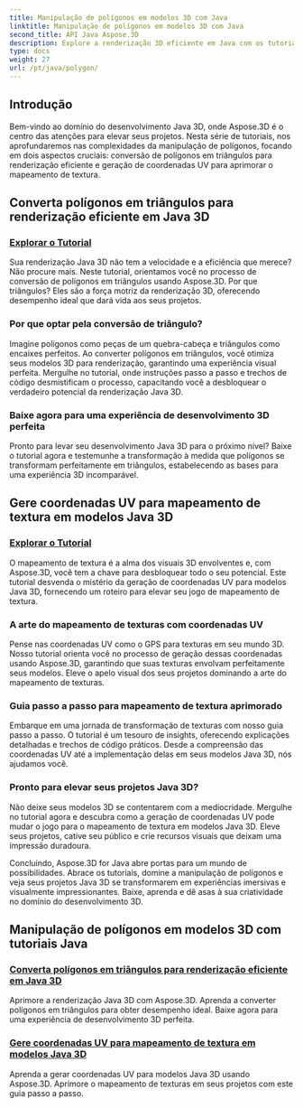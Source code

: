```yaml
---
title: Manipulação de polígonos em modelos 3D com Java
linktitle: Manipulação de polígonos em modelos 3D com Java
second_title: API Java Aspose.3D
description: Explore a renderização 3D eficiente em Java com os tutoriais Aspose.3D. Converta polígonos em triângulos e gere coordenadas UV para desempenho ideal e mapeamento de textura aprimorado.
type: docs
weight: 27
url: /pt/java/polygon/
---
```

## Introdução

Bem-vindo ao domínio do desenvolvimento Java 3D, onde Aspose.3D é o centro das atenções para elevar seus projetos. Nesta série de tutoriais, nos aprofundaremos nas complexidades da manipulação de polígonos, focando em dois aspectos cruciais: conversão de polígonos em triângulos para renderização eficiente e geração de coordenadas UV para aprimorar o mapeamento de textura.

## Converta polígonos em triângulos para renderização eficiente em Java 3D

### [Explorar o Tutorial](./convert-polygons-triangles/)

Sua renderização Java 3D não tem a velocidade e a eficiência que merece? Não procure mais. Neste tutorial, orientamos você no processo de conversão de polígonos em triângulos usando Aspose.3D. Por que triângulos? Eles são a força motriz da renderização 3D, oferecendo desempenho ideal que dará vida aos seus projetos.

### Por que optar pela conversão de triângulo?

Imagine polígonos como peças de um quebra-cabeça e triângulos como encaixes perfeitos. Ao converter polígonos em triângulos, você otimiza seus modelos 3D para renderização, garantindo uma experiência visual perfeita. Mergulhe no tutorial, onde instruções passo a passo e trechos de código desmistificam o processo, capacitando você a desbloquear o verdadeiro potencial da renderização Java 3D.

### Baixe agora para uma experiência de desenvolvimento 3D perfeita

Pronto para levar seu desenvolvimento Java 3D para o próximo nível? Baixe o tutorial agora e testemunhe a transformação à medida que polígonos se transformam perfeitamente em triângulos, estabelecendo as bases para uma experiência 3D incomparável.

## Gere coordenadas UV para mapeamento de textura em modelos Java 3D

### [Explorar o Tutorial](./generate-uv-coordinates/)

O mapeamento de textura é a alma dos visuais 3D envolventes e, com Aspose.3D, você tem a chave para desbloquear todo o seu potencial. Este tutorial desvenda o mistério da geração de coordenadas UV para modelos Java 3D, fornecendo um roteiro para elevar seu jogo de mapeamento de textura.

### A arte do mapeamento de texturas com coordenadas UV

Pense nas coordenadas UV como o GPS para texturas em seu mundo 3D. Nosso tutorial orienta você no processo de geração dessas coordenadas usando Aspose.3D, garantindo que suas texturas envolvam perfeitamente seus modelos. Eleve o apelo visual dos seus projetos dominando a arte do mapeamento de texturas.

### Guia passo a passo para mapeamento de textura aprimorado

Embarque em uma jornada de transformação de texturas com nosso guia passo a passo. O tutorial é um tesouro de insights, oferecendo explicações detalhadas e trechos de código práticos. Desde a compreensão das coordenadas UV até a implementação delas em seus modelos Java 3D, nós ajudamos você.

### Pronto para elevar seus projetos Java 3D?

Não deixe seus modelos 3D se contentarem com a mediocridade. Mergulhe no tutorial agora e descubra como a geração de coordenadas UV pode mudar o jogo para o mapeamento de textura em modelos Java 3D. Eleve seus projetos, cative seu público e crie recursos visuais que deixam uma impressão duradoura.

Concluindo, Aspose.3D for Java abre portas para um mundo de possibilidades. Abrace os tutoriais, domine a manipulação de polígonos e veja seus projetos Java 3D se transformarem em experiências imersivas e visualmente impressionantes. Baixe, aprenda e dê asas à sua criatividade no domínio do desenvolvimento 3D.
## Manipulação de polígonos em modelos 3D com tutoriais Java
### [Converta polígonos em triângulos para renderização eficiente em Java 3D](./convert-polygons-triangles/)
Aprimore a renderização Java 3D com Aspose.3D. Aprenda a converter polígonos em triângulos para obter desempenho ideal. Baixe agora para uma experiência de desenvolvimento 3D perfeita.
### [Gere coordenadas UV para mapeamento de textura em modelos Java 3D](./generate-uv-coordinates/)
Aprenda a gerar coordenadas UV para modelos Java 3D usando Aspose.3D. Aprimore o mapeamento de texturas em seus projetos com este guia passo a passo.
